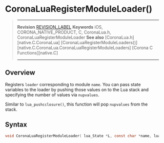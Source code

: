 # CoronaLuaRegisterModuleLoader()

> --------------------- ------------------------------------------------------------------------------------------
> __Revision__			[REVISION_LABEL](REVISION_URL)
> __Keywords__			iOS, CORONA_NATIVE_PRODUCT, C, CoronaLua.h, CoronaLuaRegisterModuleLoader
> __See also__			[CoronaLua.h][native.C.CoronaLua]
>						[CoronaLuaRegisterModuleLoaders()][native.C.CoronaLua.CoronaLuaRegisterModuleLoaders]
>						[Corona C Functions][native.C]
> --------------------- ------------------------------------------------------------------------------------------


## Overview

Registers `loader` corresponding to module `name`. You can pass state variables to the loader by pushing those values on to the Lua stack and specifying the number of values via `nupvalues`. 

Similar to `lua_pushcclosure()`, this function will pop `nupvalues` from the stack.


## Syntax

``````c
void CoronaLuaRegisterModuleLoader( lua_State *L, const char *name, lua_CFunction loader, int nupvalues = 0 )
``````
